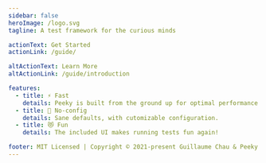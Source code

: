```yaml
---
sidebar: false
heroImage: /logo.svg
tagline: A test framework for the curious minds

actionText: Get Started
actionLink: /guide/

altActionText: Learn More
altActionLink: /guide/introduction

features:
  - title: ⚡️ Fast
    details: Peeky is built from the ground up for optimal performance.
  - title: 🔧️ No-config
    details: Sane defaults, with cutomizable configuration.
  - title: 😻️ Fun
    details: The included UI makes running tests fun again!

footer: MIT Licensed | Copyright © 2021-present Guillaume Chau & Peeky Contributors
---
```


<script setup>
import CustomHome from '/.vitepress/theme/components/CustomHome.vue'
import Features from './Features.vue'
import HomeScreenshot from './HomeScreenshot.vue'
</script>

<CustomHome>
  <template v-slot:hero>
    <HomeScreenshot />
  </template>
  <div class="space-y-4 mb-12">
    <Features/>
  </div>
</CustomHome>
